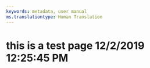 ```yaml
---
keywords: metadata, user manual
ms.translationtype: Human Translation
---
```

# this is a test page 12/2/2019 12:25:45 PM